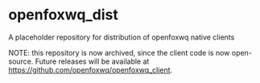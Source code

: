 # openfoxwq_dist
A placeholder repository for distribution of openfoxwq native clients

NOTE: this repository is now archived, since the client code is now open-source. Future releases will be available at https://github.com/openfoxwq/openfoxwq_client.
